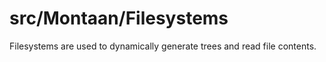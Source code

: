 # src/Montaan/Filesystems

Filesystems are used to dynamically generate trees and read file contents.
